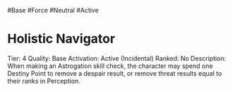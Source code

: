 #Base 
#Force 
#Neutral 
#Active 

# Holistic Navigator
Tier: 4
Quality: Base
Activation: Active (Incidental)
Ranked: No
Description: When making an Astrogation skill check, the character may spend one Destiny Point to remove a despair result, or remove threat results equal to their ranks in Perception.
